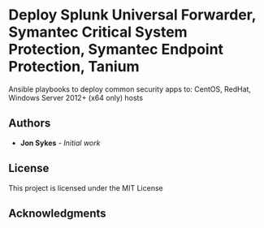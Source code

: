 # Deploy Splunk Universal Forwarder, Symantec Critical System Protection, Symantec Endpoint Protection, Tanium
Ansible playbooks to deploy common security apps to:
CentOS, RedHat, Windows Server 2012+ (x64 only) hosts

## Authors

* **Jon Sykes** - *Initial work*

## License

This project is licensed under the MIT License

## Acknowledgments